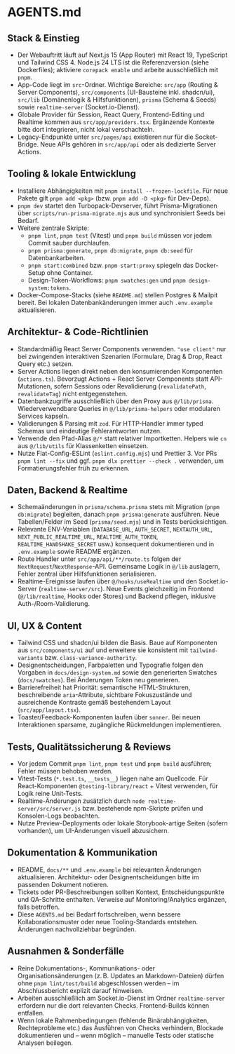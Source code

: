 # AGENTS.md

## Stack & Einstieg
- Der Webauftritt läuft auf Next.js 15 (App Router) mit React 19, TypeScript und Tailwind CSS 4. Node.js 24 LTS ist die Referenzversion (siehe Dockerfiles); aktiviere `corepack enable` und arbeite ausschließlich mit `pnpm`.
- App-Code liegt im `src`-Ordner. Wichtige Bereiche: `src/app` (Routing & Server Components), `src/components` (UI-Bausteine inkl. shadcn/ui), `src/lib` (Domänenlogik & Hilfsfunktionen), `prisma` (Schema & Seeds) sowie `realtime-server` (Socket.io-Dienst).
- Globale Provider für Session, React Query, Frontend-Editing und Realtime kommen aus `src/app/providers.tsx`. Ergänzende Kontexte bitte dort integrieren, nicht lokal verschachteln.
- Legacy-Endpunkte unter `src/pages/api` existieren nur für die Socket-Bridge. Neue APIs gehören in `src/app/api` oder als dedizierte Server Actions.

## Tooling & lokale Entwicklung
- Installiere Abhängigkeiten mit `pnpm install --frozen-lockfile`. Für neue Pakete gilt `pnpm add <pkg>` (bzw. `pnpm add -D <pkg>` für Dev-Deps).
- `pnpm dev` startet den Turbopack-Devserver, führt Prisma-Migrationen über `scripts/run-prisma-migrate.mjs` aus und synchronisiert Seeds bei Bedarf.
- Weitere zentrale Skripte:
  - `pnpm lint`, `pnpm test` (Vitest) und `pnpm build` müssen vor jedem Commit sauber durchlaufen.
  - `pnpm prisma:generate`, `pnpm db:migrate`, `pnpm db:seed` für Datenbankarbeiten.
  - `pnpm start:combined` bzw. `pnpm start:proxy` spiegeln das Docker-Setup ohne Container.
  - Design-Token-Workflows: `pnpm swatches:gen` und `pnpm design-system:tokens`.
- Docker-Compose-Stacks (siehe `README.md`) stellen Postgres & Mailpit bereit. Bei lokalen Datenbankänderungen immer auch `.env.example` aktualisieren.

## Architektur- & Code-Richtlinien
- Standardmäßig React Server Components verwenden. `"use client"` nur bei zwingenden interaktiven Szenarien (Formulare, Drag & Drop, React Query etc.) setzen.
- Server Actions liegen direkt neben den konsumierenden Komponenten (`actions.ts`). Bevorzugt Actions + React Server Components statt API-Mutationen, sofern Sessions oder Revalidierung (`revalidatePath`, `revalidateTag`) nicht entgegenstehen.
- Datenbankzugriffe ausschließlich über den Proxy aus `@/lib/prisma`. Wiederverwendbare Queries in `@/lib/prisma-helpers` oder modularen Services kapseln.
- Validierungen & Parsing mit `zod`. Für HTTP-Handler immer typed Schemas und eindeutige Fehlerantworten nutzen.
- Verwende den Pfad-Alias `@/*` statt relativer Importketten. Helpers wie `cn` aus `@/lib/utils` für Klassenketten einsetzen.
- Nutze Flat-Config-ESLint (`eslint.config.mjs`) und Prettier 3. Vor PRs `pnpm lint --fix` und ggf. `pnpm dlx prettier --check .` verwenden, um Formatierungsfehler früh zu erkennen.

## Daten, Backend & Realtime
- Schemaänderungen in `prisma/schema.prisma` stets mit Migration (`pnpm db:migrate`) begleiten, danach `pnpm prisma:generate` ausführen. Neue Tabellen/Felder im Seed (`prisma/seed.mjs`) und in Tests berücksichtigen.
- Relevante ENV-Variablen (`DATABASE_URL`, `AUTH_SECRET`, `NEXTAUTH_URL`, `NEXT_PUBLIC_REALTIME_URL`, `REALTIME_AUTH_TOKEN`, `REALTIME_HANDSHAKE_SECRET` usw.) konsequent dokumentieren und in `.env.example` sowie README ergänzen.
- Route Handler unter `src/app/api/**/route.ts` folgen der `NextRequest`/`NextResponse`-API. Gemeinsame Logik in `@/lib` auslagern, Fehler zentral über Hilfsfunktionen serialisieren.
- Realtime-Ereignisse laufen über `@/hooks/useRealtime` und den Socket.io-Server (`realtime-server/src`). Neue Events gleichzeitig im Frontend (`@/lib/realtime`, Hooks oder Stores) und Backend pflegen, inklusive Auth-/Room-Validierung.

## UI, UX & Content
- Tailwind CSS und shadcn/ui bilden die Basis. Baue auf Komponenten aus `src/components/ui` auf und erweitere sie konsistent mit `tailwind-variants` bzw. `class-variance-authority`.
- Designentscheidungen, Farbpaletten und Typografie folgen den Vorgaben in `docs/design-system.md` sowie den generierten Swatches (`docs/swatches`). Bei Änderungen Token neu generieren.
- Barrierefreiheit hat Priorität: semantische HTML-Strukturen, beschreibende `aria`-Attribute, sichtbare Fokuszustände und ausreichende Kontraste gemäß bestehendem Layout (`src/app/layout.tsx`).
- Toaster/Feedback-Komponenten laufen über `sonner`. Bei neuen Interaktionen sparsame, zugängliche Rückmeldungen implementieren.

## Tests, Qualitätssicherung & Reviews
- Vor jedem Commit `pnpm lint`, `pnpm test` und `pnpm build` ausführen; Fehler müssen behoben werden.
- Vitest-Tests (`*.test.ts`, `__tests__`) liegen nahe am Quellcode. Für React-Komponenten `@testing-library/react` + Vitest verwenden, für Logik reine Unit-Tests.
- Realtime-Änderungen zusätzlich durch `node realtime-server/src/server.js` bzw. bestehende npm-Skripte prüfen und Konsolen-Logs beobachten.
- Nutze Preview-Deployments oder lokale Storybook-artige Seiten (sofern vorhanden), um UI-Änderungen visuell abzusichern.

## Dokumentation & Kommunikation
- README, `docs/**` und `.env.example` bei relevanten Änderungen aktualisieren. Architektur- oder Designentscheidungen bitte im passenden Dokument notieren.
- Tickets oder PR-Beschreibungen sollten Kontext, Entscheidungspunkte und QA-Schritte enthalten. Verweise auf Monitoring/Analytics ergänzen, falls betroffen.
- Diese `AGENTS.md` bei Bedarf fortschreiben, wenn bessere Kollaborationsmuster oder neue Tooling-Standards entstehen. Änderungen nachvollziehbar begründen.

## Ausnahmen & Sonderfälle
- Reine Dokumentations-, Kommunikations- oder Organisationsänderungen (z. B. Updates an Markdown-Dateien) dürfen ohne `pnpm lint/test/build` abgeschlossen werden – im Abschlussbericht explizit darauf hinweisen.
- Arbeiten ausschließlich am Socket.io-Dienst im Ordner `realtime-server` erfordern nur die dort relevanten Checks. Frontend-Builds können entfallen.
- Wenn lokale Rahmenbedingungen (fehlende Binärabhängigkeiten, Rechteprobleme etc.) das Ausführen von Checks verhindern, Blockade dokumentieren und – wenn möglich – manuelle Tests oder statische Analysen beilegen.

